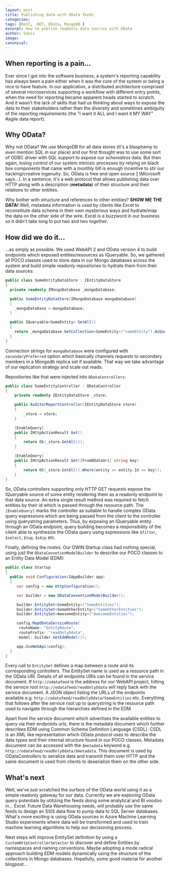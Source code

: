 ```yaml
---
layout: post
title: Publishing data with OData feeds
categories:
tags: [ReST, .NET, OData, MongoDB ]
excerpt: How to publish readonly data sources with OData
author: Sakis
image:
canonical:
---
```

## When reporting is a pain...

Ever since I got into the software business, a system's reporting capability has always been a pain either when it was the core of the system or being a nice to have feature. In our application, a distributed architecture comprised of several microservices supporting a workflow with different entry points, when the need for reporting became apparent heads started to scratch. And it wasn't the lack of skills that had us thinking about ways to expose the data to their stakeholders rather than the diversity and sometimes ambiguity of the reporting requirements (the "I want it ALL and I want it MY WAY" #agile data report).

## Why OData?

Why not OData? We use MongoDB for all data stores (it's a blasphemy to even mention SQL in our place) and our first thought was to use some sort of ODBC driver with SQL support to expose our _schemaless_ data. But then again, losing control of our system intrinsic processes by relying on black box components that came with a monthly bill is enough incentive to stir our hacking/creative ingenuity.
So, OData is free and open source [1] (Microsoft says...). In a sentence, it's a web protocol that allows publishing data over HTTP along with a description (**metadata**) of their structure and their relations to other entities.

Why bother with structure and references to other entities? **SHOW ME THE DATA!** Well, metadata information is used by clients like Excel to reconstitute data schema in their own mysterious ways and hydrate/map the data on the other side of the wire. Excel is a buzzword in our business so it didn't take long to put two and two together.

## How did we do it...

...as simply as possible. We used WebAPI 2 and OData version 4 to build endpoints which exposed entities/resources as IQueryable. So, we gathered all POCO classes used to store data in our Mongo databases across the system and build simple readonly repositories to hydrate them from their data sources:

```csharp
public class SomeEntityDataStore : IEntityDataStore
{
  private readonly IMongoDatabase _mongoDatabase;

  public SomeEntityDataStore(IMongoDatabase mongoDatabase)
  {
    _mongoDatabase = mongoDatabase;
  }

  public IQueryable<SomeEntity> GetAll()
  {
    return _mongoDatabase.GetCollection<SomeEntity>("someEntity").AsQueryable();   
  }
}
```
Connection strings for `mongoDatabase` were configured with `secondaryPreferred` option which basically channels requests to secondary members in a Mongodb replica set if available. That way we take advantage of our replication strategy and scale out reads.

Repositories like that were injected into `ODataControllers`:

```csharp
public class SomeEntityController : ODataController
{
    private readonly IEntityDataStore _store;

    public AuditorReportController(IEntityDataStore store)
    {
        _store = store;
    }

    [EnableQuery]
    public IHttpActionResult Get()
    {
        return Ok(_store.GetAll());
    }

    [EnableQuery]
    public IHttpActionResult Get([FromODataUri] string key)
    {
        return Ok(_store.GetAll().Where(entity => entity.Id == key));
    }
}
```
So, OData controllers supporting only HTTP GET requests expose the IQueryable source of some entity rendering them as a readonly endpoint to that data source. An extra single result method was required to fetch entities by their id which is passed through the resource path. The `[EnableQuery]` marks the controller as suitable to handle complex OData query expressions which are being passed from the client to the controller using querystring parameters. Thus, by exposing an IQueryable entity through an OData endpoint, query building becomes a responsibility of the client able to synthesize the OData query using expressions like `$filter`, `$select`, `$top`, `$skip` etc.

Finally, defining the routes. Our OWIN Startup class had nothing special, using just the `ODataConvetionModelBuilder` to describe our POCO classes to an Entity Data Model (EDM):

```csharp
public class Startup
{
  public void Configuration(IAppBuilder app)
  {
     var config = new HttpConfiguration();

     var builder = new ODataConventionModelBuilder();

     builder.EntitySet<SomeEntity>("SomeEntities");
     builder.EntitySet<SomeOtherEntity>("SomeOtherEntities");
     builder.EntitySet<AwesomeEntity>("AwesomeEntities");

     config.MapODataServiceRoute(
      routeName: "EntityRoute",
      routePrefix: "readOnlyOdata",
      model: builder.GetEdmModel());

     app.UseWebApi(config);
  }
}
```
Every call to `EntitySet` defines a map between a route and its corresponding controllers. The EntitySet name is used as a resource path in the OData URI. Details of all endpoints URIs can be found in the service document. If `http://odatafeed` is the address for our WebAPI project, hitting the service root `http://odatafeed/readOnlyOdata` will reply back with the service document. A JSON object listing the URLs of the endpoints available e.g. `http://odatafeed/readOnlyOdata/SomeEntities` etc. Everything that follows after the service root up to querystring is the resource path used to navigate through the hierarchies defined in the EDM.

Apart from the service document which advertises the available entities to query via their endpoints urls, there is the metadata document which further describes EDM using Common Schema Definition Language (CSDL). CSDL is an XML like representation which OData protocol uses to describe the data types and their internal structure found in our POCO classes. Metadata document can be accessed with the `$metadata` keyword e.g. `http://odatafeed/readOnlyOdata/$metadata`. This document is used by ODataControllers to serialize data and transmit them over HTTP and the same document is used from clients to deserialize them on the other side.

## What's next

Well, we've just scratched the surface of the OData world using it as a simple readonly gateway for our data. Currently we are exploring OData query potentials by utilizing the feeds doing some analytical and BI voodoo in... Excel. Future Data Warehousing needs, will probably use the same feeds to design an SSIS data flow to pump data to SQL Server databases. What's more exciting is using OData sources in Azure Machine Learning Studio experiments where data will be transformed and used to train machine learning algorithms to help our decisioning process.

Next steps will improve EntitySet definition by using a `CustomHttpControllerSelector` to discover and define Entities by namespaces and naming conventions. Maybe adopting a mode radical approach building EDM models dynamically using the structure of the collections in Mongo databases. Hopefully, some good material for another blogpost...

[1]: http://www.odata.org/
